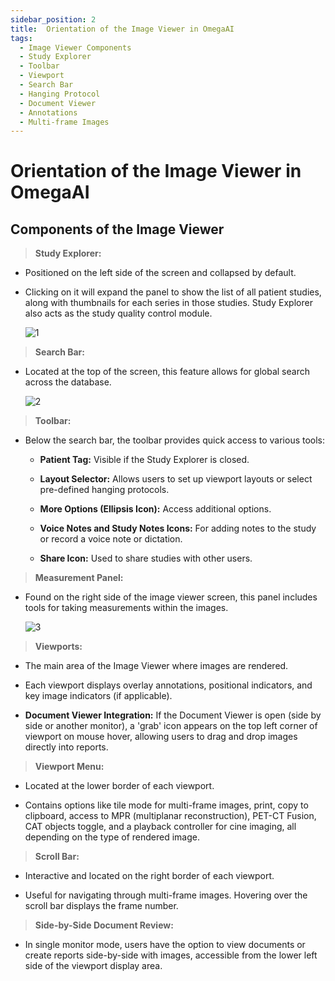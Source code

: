 ```yaml
---
sidebar_position: 2
title:  Orientation of the Image Viewer in OmegaAI
tags:
  - Image Viewer Components
  - Study Explorer
  - Toolbar
  - Viewport
  - Search Bar
  - Hanging Protocol
  - Document Viewer
  - Annotations
  - Multi-frame Images
---
```

# Orientation of the Image Viewer in OmegaAI

## Components of the Image Viewer

> **Study Explorer:**

- Positioned on the left side of the screen and collapsed by default.

- Clicking on it will expand the panel to show the list of all patient
  studies, along with thumbnails for each series in those studies. Study
  Explorer also acts as the study quality control module.

  ![1](./img/OrientationIV1.png)

> **Search Bar:**

- Located at the top of the screen, this feature allows for global
  search across the database.

  ![2](./img/OrientationIV2.png)

> **Toolbar:**

- Below the search bar, the toolbar provides quick access to various
  tools:

  - **Patient Tag:** Visible if the Study Explorer is closed.

  - **Layout Selector:** Allows users to set up viewport layouts or
    select pre-defined hanging protocols.

  - **More Options (Ellipsis Icon):** Access additional options.

  - **Voice Notes and Study Notes Icons:** For adding notes to the study
    or record a voice note or dictation.

  - **Share Icon:** Used to share studies with other users.

> **Measurement Panel:**

- Found on the right side of the image viewer screen, this panel
  includes tools for taking measurements within the images.

  ![3](./img/OrientationIV3.png)

> **Viewports:**

- The main area of the Image Viewer where images are rendered.

- Each viewport displays overlay annotations, positional indicators, and
  key image indicators (if applicable).

- **Document Viewer Integration:** If the Document Viewer is open (side
  by side or another monitor), a 'grab' icon appears on the top left
  corner of viewport on mouse hover, allowing users to drag and drop
  images directly into reports.

> **Viewport Menu:**

- Located at the lower border of each viewport.

- Contains options like tile mode for multi-frame images, print, copy to
  clipboard, access to MPR (multiplanar reconstruction), PET-CT Fusion,
  CAT objects toggle, and a playback controller for cine imaging, all
  depending on the type of rendered image.

> **Scroll Bar:**

- Interactive and located on the right border of each viewport.

- Useful for navigating through multi-frame images. Hovering over the
  scroll bar displays the frame number.

> **Side-by-Side Document Review:**

- In single monitor mode, users have the option to view documents or
  create reports side-by-side with images, accessible from the lower
  left side of the viewport display area.